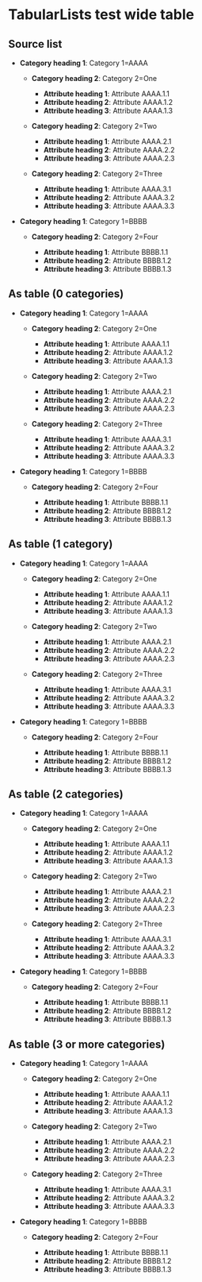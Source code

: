 # TabularLists test wide table

## Source list

<div class="tabularlist tabularlist-list" markdown="1">

- **Category heading 1**: Category 1=AAAA 
        
  - **Category heading 2**: Category 2=One
        
      - **Attribute heading 1**:  Attribute AAAA.1.1 
      - **Attribute heading 2**:  Attribute AAAA.1.2
      - **Attribute heading 3**:  Attribute AAAA.1.3
              
  - **Category heading 2**: Category 2=Two
        
      - **Attribute heading 1**:  Attribute AAAA.2.1 
      - **Attribute heading 2**:  Attribute AAAA.2.2
      - **Attribute heading 3**:  Attribute AAAA.2.3
    
  - **Category heading 2**: Category 2=Three
        
      - **Attribute heading 1**:  Attribute AAAA.3.1 
      - **Attribute heading 2**:  Attribute AAAA.3.2
      - **Attribute heading 3**:  Attribute AAAA.3.3
        
- **Category heading 1**: Category 1=BBBB 
    
  - **Category heading 2**: Category 2=Four
        
      - **Attribute heading 1**:  Attribute BBBB.1.1 
      - **Attribute heading 2**:  Attribute BBBB.1.2
      - **Attribute heading 3**:  Attribute BBBB.1.3

</div>

## As table (0 categories)

<div class="tabularlist tabularlist-table-0" markdown="1">

- **Category heading 1**: Category 1=AAAA 
        
  - **Category heading 2**: Category 2=One
        
      - **Attribute heading 1**:  Attribute AAAA.1.1 
      - **Attribute heading 2**:  Attribute AAAA.1.2
      - **Attribute heading 3**:  Attribute AAAA.1.3
              
  - **Category heading 2**: Category 2=Two
        
      - **Attribute heading 1**:  Attribute AAAA.2.1 
      - **Attribute heading 2**:  Attribute AAAA.2.2
      - **Attribute heading 3**:  Attribute AAAA.2.3
    
  - **Category heading 2**: Category 2=Three
        
      - **Attribute heading 1**:  Attribute AAAA.3.1 
      - **Attribute heading 2**:  Attribute AAAA.3.2
      - **Attribute heading 3**:  Attribute AAAA.3.3
        
- **Category heading 1**: Category 1=BBBB 
    
  - **Category heading 2**: Category 2=Four
        
      - **Attribute heading 1**:  Attribute BBBB.1.1 
      - **Attribute heading 2**:  Attribute BBBB.1.2
      - **Attribute heading 3**:  Attribute BBBB.1.3

</div>

## As table (1 category)

<div class="tabularlist tabularlist-table-1" markdown="1">

- **Category heading 1**: Category 1=AAAA 
        
  - **Category heading 2**: Category 2=One
        
      - **Attribute heading 1**:  Attribute AAAA.1.1 
      - **Attribute heading 2**:  Attribute AAAA.1.2
      - **Attribute heading 3**:  Attribute AAAA.1.3
              
  - **Category heading 2**: Category 2=Two
        
      - **Attribute heading 1**:  Attribute AAAA.2.1 
      - **Attribute heading 2**:  Attribute AAAA.2.2
      - **Attribute heading 3**:  Attribute AAAA.2.3
    
  - **Category heading 2**: Category 2=Three
        
      - **Attribute heading 1**:  Attribute AAAA.3.1 
      - **Attribute heading 2**:  Attribute AAAA.3.2
      - **Attribute heading 3**:  Attribute AAAA.3.3
        
- **Category heading 1**: Category 1=BBBB 
    
  - **Category heading 2**: Category 2=Four
        
      - **Attribute heading 1**:  Attribute BBBB.1.1 
      - **Attribute heading 2**:  Attribute BBBB.1.2
      - **Attribute heading 3**:  Attribute BBBB.1.3

</div>


## As table (2 categories)

<div class="tabularlist tabularlist-table-2" markdown="1">

- **Category heading 1**: Category 1=AAAA 
        
  - **Category heading 2**: Category 2=One
        
      - **Attribute heading 1**:  Attribute AAAA.1.1 
      - **Attribute heading 2**:  Attribute AAAA.1.2
      - **Attribute heading 3**:  Attribute AAAA.1.3
              
  - **Category heading 2**: Category 2=Two
        
      - **Attribute heading 1**:  Attribute AAAA.2.1 
      - **Attribute heading 2**:  Attribute AAAA.2.2
      - **Attribute heading 3**:  Attribute AAAA.2.3
    
  - **Category heading 2**: Category 2=Three
        
      - **Attribute heading 1**:  Attribute AAAA.3.1 
      - **Attribute heading 2**:  Attribute AAAA.3.2
      - **Attribute heading 3**:  Attribute AAAA.3.3
        
- **Category heading 1**: Category 1=BBBB 
    
  - **Category heading 2**: Category 2=Four
        
      - **Attribute heading 1**:  Attribute BBBB.1.1 
      - **Attribute heading 2**:  Attribute BBBB.1.2
      - **Attribute heading 3**:  Attribute BBBB.1.3

</div>


## As table (3 or more categories)

<div class="tabularlist tabularlist-table-4" markdown="1">

- **Category heading 1**: Category 1=AAAA 
        
  - **Category heading 2**: Category 2=One
        
      - **Attribute heading 1**:  Attribute AAAA.1.1 
      - **Attribute heading 2**:  Attribute AAAA.1.2
      - **Attribute heading 3**:  Attribute AAAA.1.3
              
  - **Category heading 2**: Category 2=Two
        
      - **Attribute heading 1**:  Attribute AAAA.2.1 
      - **Attribute heading 2**:  Attribute AAAA.2.2
      - **Attribute heading 3**:  Attribute AAAA.2.3
    
  - **Category heading 2**: Category 2=Three
        
      - **Attribute heading 1**:  Attribute AAAA.3.1 
      - **Attribute heading 2**:  Attribute AAAA.3.2
      - **Attribute heading 3**:  Attribute AAAA.3.3
        
- **Category heading 1**: Category 1=BBBB 
    
  - **Category heading 2**: Category 2=Four
        
      - **Attribute heading 1**:  Attribute BBBB.1.1 
      - **Attribute heading 2**:  Attribute BBBB.1.2
      - **Attribute heading 3**:  Attribute BBBB.1.3

</div>